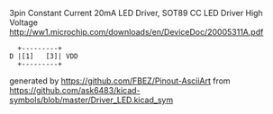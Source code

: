 3pin Constant Current 20mA LED Driver, SOT89
CC LED Driver High Voltage
http://ww1.microchip.com/downloads/en/DeviceDoc/20005311A.pdf


	  +---------+
	D |[1]   [3]| VDD
	  +---------+


generated by https://github.com/FBEZ/Pinout-AsciiArt from https://github.com/ask6483/kicad-symbols/blob/master/Driver_LED.kicad_sym
